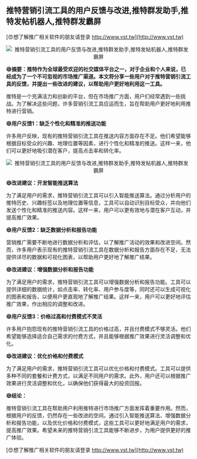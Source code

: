 ## **推特营销引流工具的用户反馈与改进,推特群发助手,推特发帖机器人,推特群发霸屏**

[😍想了解推广相关软件的朋友请登录 http://www.vst.tw](http://www.vst.tw)

 <center><img src="https://vst.tw/MP4/tuiguang/png/3.png" alt="推特营销引流工具的用户反馈与改进,推特群发助手,推特发帖机器人,推特群发霸屏"></center>

**😄摘要：推特作为全球最受欢迎的社交媒体平台之一，对于企业和个人来说，已经成为了一个不可忽视的市场推广渠道。本文将分享一些用户对于推特营销引流工具的反馈，并提出一些改进的建议，以帮助用户更好地利用这一工具。**

推特是一个充满活力和创新的平台，但在市场推广方面，用户们经常遇到一些挑战。为了解决这些问题，许多营销引流工具应运而生，旨在帮助用户更好地利用推特进行营销。

**😄用户反馈1：缺乏个性化和精准的推送功能**

许多用户反映，现有的推特营销引流工具在推送内容方面存在不足。他们希望能够根据目标受众的兴趣、地理位置等因素，进行个性化和精准的推送。这样一来，他们可以更好地吸引潜在客户，提高点击率和转化率。

 <center><img src="https://vst.tw/MP4/tuiguang/png/1.png" alt="推特营销引流工具的用户反馈与改进,推特群发助手,推特发帖机器人,推特群发霸屏"></center>

**😄改进建议：开发智能推送算法**

为了满足用户的需求，推特营销引流工具可以引入智能推送算法。通过分析用户的推特历史、兴趣标签以及地理位置等信息，工具可以自动识别目标受众，并向他们发送个性化和精准的推送内容。这样一来，用户可以更有效地与潜在客户互动，并提高推广效果。

**😄用户反馈2：缺乏数据分析和报告功能**

营销推广需要不断地进行数据分析和评估，以了解推广活动的效果和改进空间。然而，许多用户表示现有的推特营销引流工具在数据分析和报告方面存在不足，无法提供详尽的数据和可视化图表，以帮助用户更好地了解推广结果。

**😄改进建议：增强数据分析和报告功能**

为了满足用户的需求，推特营销引流工具可以增强数据分析和报告功能。工具可以提供详细的数据统计，如点击率、转化率、用户参与度等，同时还可以生成可视化的图表和报告，以便用户更直观地了解推广结果。这样一来，用户可以更好地评估推广效果，作出相应的调整和改进。

**😄用户反馈3：价格过高和付费模式不灵活**

许多用户抱怨现有的推特营销引流工具的价格过高，并且付费模式不够灵活。他们希望能够选择适合自己需求的付费方式，并且能够根据推广效果进行灵活调整和优化。

**😄改进建议：优化价格和付费模式**

为了满足用户的需求，推特营销引流工具可以优化价格和付费模式。工具可以提供多种不同的套餐和计费方式，以满足不同用户的需求。此外，用户还可以根据推广效果进行灵活调整和优化，以确保他们获得最大的投资回报。

**😄结论：**

推特营销引流工具在帮助用户利用推特进行市场推广方面发挥着重要作用。然而，根据用户的反馈，仍然存在一些改进的空间。通过引入智能推送算法、增强数据分析和报告功能，以及优化价格和付费模式，这些工具可以更好地满足用户的需求，提高推广效果。希望未来的推特营销引流工具能够不断进步，为用户提供更好的推广体验。

[😍想了解推广相关软件的朋友请登录 http://www.vst.tw](http://www.vst.tw)



